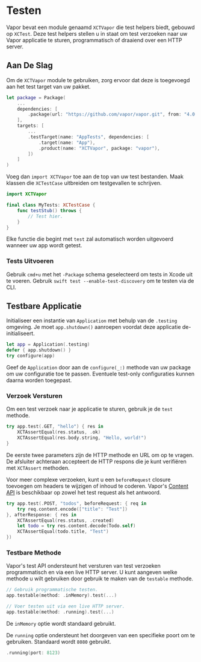 # Testen

Vapor bevat een module genaamd `XCTVapor` die test helpers biedt, gebouwd op `XCTest`. Deze test helpers stellen u in staat om test verzoeken naar uw Vapor applicatie te sturen, programmatisch of draaiend over een HTTP server.

## Aan De Slag

Om de `XCTVapor` module te gebruiken, zorg ervoor dat deze is toegevoegd aan het test target van uw pakket.

```swift
let package = Package(
    ...
    dependencies: [
        .package(url: "https://github.com/vapor/vapor.git", from: "4.0.0")
    ],
    targets: [
        ...
        .testTarget(name: "AppTests", dependencies: [
            .target(name: "App"),
            .product(name: "XCTVapor", package: "vapor"),
        ])
    ]
)
```

Voeg dan `import XCTVapor` toe aan de top van uw test bestanden. Maak klassen die `XCTestCase` uitbreiden om testgevallen te schrijven.

```swift
import XCTVapor

final class MyTests: XCTestCase {
    func testStub() throws {
    	// Test hier.
    }
}
```

Elke functie die begint met `test` zal automatisch worden uitgevoerd wanneer uw app wordt getest. 

### Tests Uitvoeren

Gebruik `cmd+u` met het `-Package` schema geselecteerd om tests in Xcode uit te voeren. Gebruik `swift test --enable-test-discovery` om te testen via de CLI.

## Testbare Applicatie

Initialiseer een instantie van `Application` met behulp van de `.testing` omgeving. Je moet `app.shutdown()` aanroepen voordat deze applicatie de-initialiseert. 

```swift
let app = Application(.testing)
defer { app.shutdown() }
try configure(app)
```

Geef de `Application` door aan de `configure(_:)` methode van uw package om uw configuratie toe te passen. Eventuele test-only configuraties kunnen daarna worden toegepast.

### Verzoek Versturen

Om een test verzoek naar je applicatie te sturen, gebruik je de `test` methode.

```swift
try app.test(.GET, "hello") { res in
    XCTAssertEqual(res.status, .ok)
    XCTAssertEqual(res.body.string, "Hello, world!")
}
```

De eerste twee parameters zijn de HTTP methode en URL om op te vragen. De afsluiter achteraan accepteert de HTTP respons die je kunt verifiëren met `XCTAssert` methoden. 

Voor meer complexe verzoeken, kunt u een `beforeRequest` closure toevoegen om headers te wijzigen of inhoud te coderen. Vapor's [Content API](../basics/content.md) is beschikbaar op zowel het test request als het antwoord.

```swift
try app.test(.POST, "todos", beforeRequest: { req in
	try req.content.encode(["title": "Test"])
}, afterResponse: { res in
    XCTAssertEqual(res.status, .created)
    let todo = try res.content.decode(Todo.self)
    XCTAssertEqual(todo.title, "Test")
})
```

### Testbare Methode

Vapor's test API ondersteunt het versturen van test verzoeken programmatisch en via een live HTTP server. U kunt aangeven welke methode u wilt gebruiken door gebruik te maken van de `testable` methode.

```swift
// Gebruik programmatische testen.
app.testable(method: .inMemory).test(...)

// Voer testen uit via een live HTTP server.
app.testable(method: .running).test(...)
```

De `inMemory` optie wordt standaard gebruikt. 

De `running` optie ondersteunt het doorgeven van een specifieke poort om te gebruiken. Standaard wordt `8080` gebruikt.

```swift
.running(port: 8123)
```
